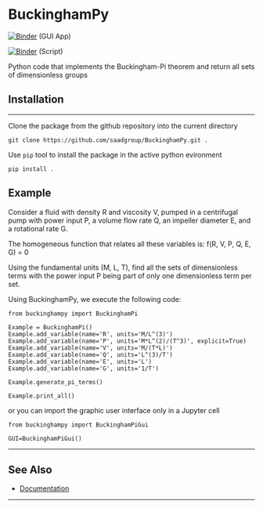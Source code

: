 # BuckinghamPy

[![Binder](https://mybinder.org/badge_logo.svg)](https://mybinder.org/v2/gh/saadgroup/BuckinghamPy/master?filepath=buckinghampy-gui.ipynb) (GUI App)

[![Binder](https://mybinder.org/badge_logo.svg)](https://mybinder.org/v2/gh/saadgroup/BuckinghamPy/master?filepath=examples.ipynb) (Script)

Python code that implements the Buckingham-Pi theorem and return all sets of dimensionless groups

## Installation
---
Clone the package from the github repository into the current directory
```buildoutcfg
git clone https://github.com/saadgroup/BuckinghamPy.git . 
```
Use `pip` tool to install the package in the active python evironment
```buildoutcfg
pip install .
```
## Example

Consider a fluid with density R and viscosity V, pumped in a centrifugal pump with power input P, a volume flow rate Q, an impeller diameter E, and a rotational rate G.

The homogeneous function that relates all these variables is: f(R, V, P, Q, E, G) = 0 
  
Using the fundamental units (M, L, T), find all the sets of dimensionless terms with the power input P being part of only one dimensionless term per set.  

Using BuckinghamPy, we execute the following code:

```buildoutcfg
from buckinghampy import BuckinghamPi

Example = BuckinghamPi()
Example.add_variable(name='R', units='M/L^(3)')
Example.add_variable(name='P', units='M*L^(2)/(T^3)', explicit=True)
Example.add_variable(name='V', units='M/(T*L)')
Example.add_variable(name='Q', units='L^(3)/T')
Example.add_variable(name='E', units='L')
Example.add_variable(name='G', units='1/T')

Example.generate_pi_terms()

Example.print_all()
```
or you can import the graphic user interface only in a Jupyter cell
```buildoutcfg
from buckinghampy import BuckinghamPiGui

GUI=BuckinghamPiGui()
```

---
## See Also

* [Documentation](https://htmlpreview.github.io/?https://github.com/saadgroup/BuckinghamPy/blob/master/doc/buckinghampi.m.html)
--- 
